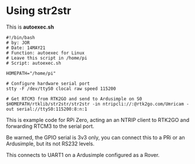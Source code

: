 # Using str2str

This is **autoexec.sh**

```
#!/bin/bash
# by: JOR
# Date: 14MAY21
# Function: autoexec for Linux
# Leave this script in /home/pi
# Script: autoexec.sh

HOMEPATH="/home/pi"

# Configure hardware serial port
stty -F /dev/ttyS0 clocal raw speed 115200

# Get RTCM3 from RTK2GO and send to Ardusimple on S0
$HOMEPATH/rtklib/str2str/str2str -in ntripcli://:@rtk2go.com/Umricam -out serial://ttyS0:115200:8:n:1
```

This is example code for RPi Zero, acting an an NTRIP client to RTK2GO and forwarding RTCM3 to the serial port.

Be warned, the GPIO serial is 3v3 only, you can connect this to a PRi or an Ardusimple, but its not RS232 levels.

This connects to UART1 on a Ardusimple configured as a Rover.
